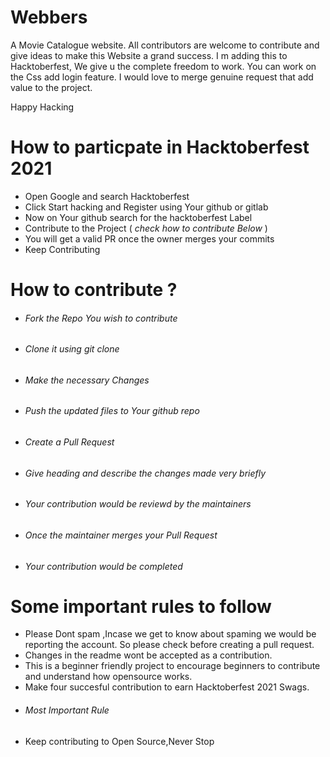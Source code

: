 # Webbers
A Movie Catalogue website.
All contributors are welcome to contribute and give ideas to make this Website a grand success.
I m adding this to Hacktoberfest, 
We give u the complete freedom to work.
You can work on the Css add login feature. 
I would love to merge genuine request that add value to the project.



Happy Hacking

# How to particpate in Hacktoberfest 2021
* Open Google and search Hacktoberfest
* Click Start hacking and Register using Your github or gitlab
* Now on Your github search for the hacktoberfest Label
* Contribute to the Project ( <em> check how to contribute Below </em>) 
* You will get a valid PR once the owner merges your commits
* Keep Contributing

# How to contribute ?
* <h6>Fork the Repo You wish to contribute</h6>
* <h6>Clone it using git clone</h6>
* <h6>Make the necessary Changes</h6>
* <h6>Push the updated files to Your github repo</h6>
* <h6>Create a Pull Request</h6>
* <h6>Give heading and describe the changes made very briefly</h6>

* <h6>Your contribution would be reviewd by the maintainers</h6>
* <h6>Once the maintainer merges your Pull Request</h6>
* <h6>Your contribution would be completed</h6>



# Some important rules to follow
* Please Dont spam ,Incase we get to know about spaming we would be reporting the account. So please check before creating a pull request.
* Changes in the readme wont be accepted as a contribution.
* This is a beginner friendly project to encourage beginners to contribute and understand how opensource works.
* Make four succesful contribution to earn Hacktoberfest 2021 Swags.
* <h6>Most Important Rule</h6>
* Keep contributing to Open Source,Never Stop 
